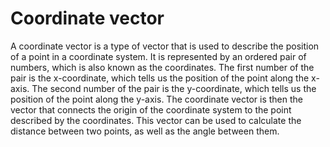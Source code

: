 # Coordinate vector

A coordinate vector is a type of vector that is used to describe the position of a point in a coordinate system. It is represented by an ordered pair of numbers, which is also known as the coordinates. The first number of the pair is the x-coordinate, which tells us the position of the point along the x-axis. The second number of the pair is the y-coordinate, which tells us the position of the point along the y-axis. The coordinate vector is then the vector that connects the origin of the coordinate system to the point described by the coordinates. This vector can be used to calculate the distance between two points, as well as the angle between them.
